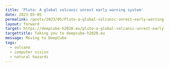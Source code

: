 ```yaml
---
title: 'Pluto: A global volcanic unrest early warning system'
date: 2023-05-05
permalink: /posts/2023/05/Pluto-a-global-volcanic-unrest-early-warning-system/
layout: forward
target: https://deepcube-h2020.eu/pluto-a-global-volcanic-unrest-early-warning-system/
targettitle: Taking you to deepcube-h2020.eu
message: Moving to DeepCube
tags:
  - volcano
  - computer vision
  - natural hazards
---
```

